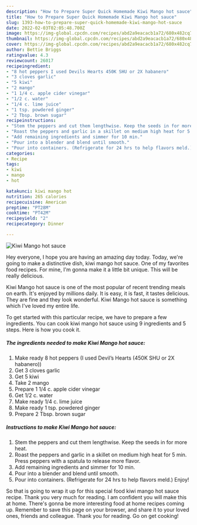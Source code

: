 ```yaml
---
description: "How to Prepare Super Quick Homemade Kiwi Mango hot sauce"
title: "How to Prepare Super Quick Homemade Kiwi Mango hot sauce"
slug: 1393-how-to-prepare-super-quick-homemade-kiwi-mango-hot-sauce
date: 2022-02-03T02:05:48.700Z
image: https://img-global.cpcdn.com/recipes/abd2a9eacacb1a72/680x482cq70/kiwi-mango-hot-sauce-recipe-main-photo.jpg
thumbnail: https://img-global.cpcdn.com/recipes/abd2a9eacacb1a72/680x482cq70/kiwi-mango-hot-sauce-recipe-main-photo.jpg
cover: https://img-global.cpcdn.com/recipes/abd2a9eacacb1a72/680x482cq70/kiwi-mango-hot-sauce-recipe-main-photo.jpg
author: Bettie Briggs
ratingvalue: 4.3
reviewcount: 26017
recipeingredient:
- "8 hot peppers I used Devils Hearts 450K SHU or 2X habanero"
- "3 cloves garlic"
- "5 kiwi"
- "2 mango"
- "1 1/4 c. apple cider vinegar"
- "1/2 c. water"
- "1/4 c. lime juice"
- "1 tsp. powdered ginger"
- "2 Tbsp. brown sugar"
recipeinstructions:
- "Stem the peppers and cut them lengthwise. Keep the seeds in for more heat."
- "Roast the peppers and garlic in a skillet on medium high heat for 5 min. Press peppers with a spatula to release more flavor."
- "Add remaining ingredients and simmer for 10 min."
- "Pour into a blender and blend until smooth."
- "Pour into containers. (Refrigerate for 24 hrs to help flavors meld.) Enjoy!"
categories:
- Recipe
tags:
- kiwi
- mango
- hot

katakunci: kiwi mango hot 
nutrition: 265 calories
recipecuisine: American
preptime: "PT28M"
cooktime: "PT42M"
recipeyield: "2"
recipecategory: Dinner

---
```



![Kiwi Mango hot sauce](https://img-global.cpcdn.com/recipes/abd2a9eacacb1a72/680x482cq70/kiwi-mango-hot-sauce-recipe-main-photo.jpg)

Hey everyone, I hope you are having an amazing day today. Today, we're going to make a distinctive dish, kiwi mango hot sauce. One of my favorites food recipes. For mine, I'm gonna make it a little bit unique. This will be really delicious.

Kiwi Mango hot sauce is one of the most popular of recent trending meals on earth. It's enjoyed by millions daily. It is easy, it is fast, it tastes delicious. They are fine and they look wonderful. Kiwi Mango hot sauce is something which I've loved my entire life.




To get started with this particular recipe, we have to prepare a few ingredients. You can cook kiwi mango hot sauce using 9 ingredients and 5 steps. Here is how you cook it.

<!--inarticleads1-->

##### The ingredients needed to make Kiwi Mango hot sauce:

1. Make ready 8 hot peppers (I used Devil’s Hearts (450K SHU or 2X habanero))
1. Get 3 cloves garlic
1. Get 5 kiwi
1. Take 2 mango
1. Prepare 1 1/4 c. apple cider vinegar
1. Get 1/2 c. water
1. Make ready 1/4 c. lime juice
1. Make ready 1 tsp. powdered ginger
1. Prepare 2 Tbsp. brown sugar




<!--inarticleads2-->

##### Instructions to make Kiwi Mango hot sauce:

1. Stem the peppers and cut them lengthwise. Keep the seeds in for more heat.
1. Roast the peppers and garlic in a skillet on medium high heat for 5 min. Press peppers with a spatula to release more flavor.
1. Add remaining ingredients and simmer for 10 min.
1. Pour into a blender and blend until smooth.
1. Pour into containers. (Refrigerate for 24 hrs to help flavors meld.) Enjoy!




So that is going to wrap it up for this special food kiwi mango hot sauce recipe. Thank you very much for reading. I am confident you will make this at home. There's gonna be more interesting food at home recipes coming up. Remember to save this page on your browser, and share it to your loved ones, friends and colleague. Thank you for reading. Go on get cooking!
